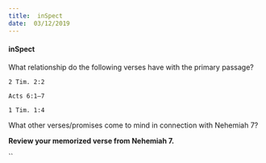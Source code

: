 ```yaml
---
title:  inSpect
date:  03/12/2019
---
```


#### inSpect

What relationship do the following verses have with the primary passage?

`2 Tim. 2:2`

`Acts 6:1–7`

`1 Tim. 1:4`

What other verses/promises come to mind in connection with Nehemiah 7?

**Review your memorized verse from Nehemiah 7.**

``